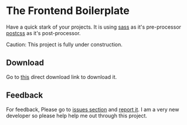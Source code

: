 # The Frontend Boilerplate

Have a quick stark of your projects. It is using [sass](https://sass-lang.com/) as it's pre-processor [postcss](https://postcss.org/) as it's post-processor.

Caution: This project is fully under construction.

## Download
Go to [this](https://github.com/atpriyanshu/frontend-projects/archive/refs/heads/main.zip) direct download link to download it.

## Feedback
For feedback, Please go to [issues section](https://github.com/atpriyanshu/frontend-projects/issues) and [report it](https://github.com/atpriyanshu/frontend-setup/issues/new).
I am a very new developer so please help help me out through this project.

